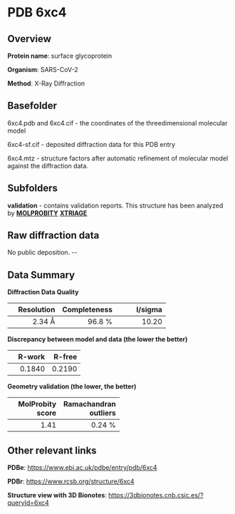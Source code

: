 # PDB 6xc4

## Overview

**Protein name**: surface glycoprotein

**Organism**: SARS-CoV-2

**Method**: X-Ray Diffraction



## Basefolder

6xc4.pdb and 6xc4.cif - the coordinates of the threedimensional molecular model

6xc4-sf.cif - deposited diffraction data for this PDB entry

6xc4.mtz - structure factors after automatic refinement of molecular model against the diffraction data.

## Subfolders





**validation** - contains validation reports. This structure has been analyzed by   [**MOLPROBITY**](https://github.com/thorn-lab/coronavirus_structural_task_force/tree/master/pdb/surface_glycoprotein/SARS-CoV-2/6xc4/validation/molprobity) [**XTRIAGE**](https://github.com/thorn-lab/coronavirus_structural_task_force/blob/master/pdb/surface_glycoprotein/SARS-CoV-2/6xc4/validation/Xtriage_output.log)  



## Raw diffraction data

No public deposition. --<br> 

## Data Summary
**Diffraction Data Quality**

|   | Resolution | Completeness| I/sigma |
|---|-------------:|----------------:|--------------:|
|   |2.34 Å|96.8  %|<img width=50/>10.20|

**Discrepancy between model and data (the lower the better)**

|   | **R-work**| **R-free**   
|---|-------------:|----------------:|           
||  0.1840|  0.2190|

**Geometry validation (the lower, the better)**

|   |**MolProbity<br>score**| **Ramachandran<br>outliers** 
|---|-------------:|----------------:|
||  1.41|  0.24 %|

 

 



## Other relevant links 
**PDBe**:  https://www.ebi.ac.uk/pdbe/entry/pdb/6xc4
 
**PDBr**: https://www.rcsb.org/structure/6xc4 

**Structure view with 3D Bionotes**: https://3dbionotes.cnb.csic.es/?queryId=6xc4

